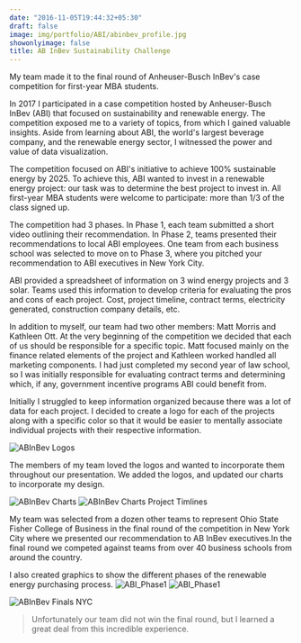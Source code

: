 ```yaml
---
date: "2016-11-05T19:44:32+05:30"
draft: false
image: img/portfolio/ABI/abinbev_profile.jpg
showonlyimage: false
title: AB InBev Sustainability Challenge
---
```


My team made it to the final round of Anheuser-Busch InBev's case competition for first-year MBA students.
<!--more-->

In 2017 I participated in a case competition hosted by Anheuser-Busch InBev (ABI) that focused on sustainability and renewable energy. The competition exposed me to a variety of topics, from which I gained valuable insights. Aside from learning about ABI, the world's largest beverage company, and the renewable energy sector, I witnessed the power and value of data visualization. 

The competition focused on ABI's initiative to achieve 100% sustainable energy by 2025. To achieve this, ABI wanted to invest in a renewable energy project: our task was to determine the best project to invest in. All first-year MBA students were welcome to participate: more than 1/3 of the class signed up. 

The competition had 3 phases. In Phase 1, each team submitted a short video outlining their recommendation. In Phase 2, teams presented their recommendations to local ABI employees. One team from each business school was selected to move on to Phase 3, where you pitched your recommendation to ABI executives in New York City. 

ABI provided a spreadsheet of information on 3 wind energy projects and 3 solar. Teams used this information to develop criteria for evaluating the pros and cons of each project. Cost, project timeline, contract terms, electricity generated, construction company details, etc. 

In addition to myself, our team had two other members: Matt Morris and Kathleen Ott. At the very beginning of the competition we decided that each of us should be responsible for a specific topic. Matt focused mainly on the finance related elements of the project and Kathleen worked handled all marketing components. I had just completed my second year of law school, so I was initially responsible for evaluating contract terms and determining which, if any, government incentive programs ABI could benefit from. 

Initially I struggled to keep information organized because there was a lot of data for each project. I decided to create a logo for each of the projects along with a specific color so that it would be easier to mentally associate individual projects with their respective information. 

![ABInBev Logos][1]

The members of my team loved the logos and wanted to incorporate them throughout our presentation. We added the logos, and updated our charts to incorporate my design.

![ABInBev Charts][2]
![ABInBev Charts Project Timlines][4]

My team was selected from a dozen other teams to represent Ohio State Fisher College of Business in the final round of the competition in New York City where we presented our recommendation to AB InBev executives.In the final round we competed against teams from over 40 business schools from around the country. 

I also created graphics to show the different phases of the renewable energy purchasing process. 
![ABI_Phase1][5]
![ABI_Phase1][6]


![ABInBev Finals NYC][3]

> Unfortunately our team did not win the final round, but I learned a great deal from this incredible experience.



[1]: /img/portfolio/ABI/AbInbev_logos.JPG
[2]: /img/portfolio/ABI/AbInbev_chart.JPG
[3]: /img/portfolio/ABI/AbInbev_nyc.JPG
[4]: /img/portfolio/ABI/abinbev_timeline.PNG
[5]: /img/portfolio/ABI/abi_phase_1.PNG
[6]: /img/portfolio/ABI/abi_phase_2.PNG
